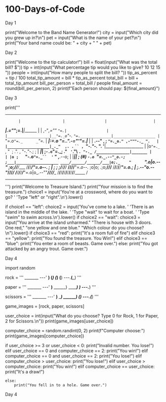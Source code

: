 # 100-Days-of-Code

Day 1 

print("Welcome to the Band Name Generator!")
city = input("Which city did you grew up in?\n")
pet = input("What is the name of your pet?\n")
print("Your band name could be: " + city + " " + pet)

Day 2 

print("Welcome to the tip calculator!")
bill = float(input("What was the total bill? $"))
tip = int(input("What percentage tip would you like to give? 10 12 15 "))
people = int(input("How many people to split the bill? "))
tip_as_percent = tip / 100
total_tip_amount = bill * tip_as_percent
total_bill = bill + total_tip_amount
bill_per_person = total_bill / people
final_amount = round(bill_per_person, 2)
print(f"Each person should pay: ${final_amount}")

Day 3

print('''
*******************************************************************************
          |                   |                  |                     |
 _________|________________.=""_;=.______________|_____________________|_______
|                   |  ,-"_,=""     `"=.|                  |
|___________________|__"=._o`"-._        `"=.______________|___________________
          |                `"=._o`"=._      _`"=._                     |
 _________|_____________________:=._o "=._."_.-="'"=.__________________|_______
|                   |    __.--" , ; `"=._o." ,-"""-._ ".   |
|___________________|_._"  ,. .` ` `` ,  `"-._"-._   ". '__|___________________
          |           |o`"=._` , "` `; .". ,  "-._"-._; ;              |
 _________|___________| ;`-.o`"=._; ." ` '`."\ ` . "-._ /_______________|_______
|                   | |o ;    `"-.o`"=._``  '` " ,__.--o;   |
|___________________|_| ;     (#) `-.o `"=.`_.--"_o.-; ;___|___________________
____/______/______/___|o;._    "      `".o|o_.--"    ;o;____/______/______/____
/______/______/______/_"=._o--._        ; | ;        ; ;/______/______/______/_
____/______/______/______/__"=._o--._   ;o|o;     _._;o;____/______/______/____
/______/______/______/______/____"=._o._; | ;_.--"o.--"_/______/______/______/_
____/______/______/______/______/_____"=.o|o_.--""___/______/______/______/____
/______/______/______/______/______/______/______/______/______/______/_____ /
*******************************************************************************
''')
print("Welcome to Treasure Island.")
print("Your mission is to find the treasure.")
choice1 = input('You\'re at a crossword, where do you want to go? '
                'Type "left" or "right".\n').lower()

if choice1 == "left":
    choice2 = input('You\'ve come to a lake. '
                    'There is an island in the middle of the lake. '
                    'Type "wait" to wait for a boat. '
                    'Type "swim" to swim across.\n').lower()
    if choice2 == "wait":
        choice3 = input("You arrive at the island unharmed."
                        "There is house with 3 doors. One red,"
                        "one yellow and one blue."
                        "Which colour do you choose?\n").lower()
        if choice3 == "red":
            print("It's a room full of fire")
        elif choice3 == "yellow":
            print("You found the treasure. You Win!")
        elif choice3 == "blue":
            print("You enter a room of beasts. Game over.")
        else:
            print("You got attacked by an angry trout. Game over.")

Day 4 

import random

rock = '''
    _______
---'   ____)
      (_____)
      (_____)
      (____)
---.__(___)
'''

paper = '''
    _______
---'   ____)____
          ______)
          _______)
         _______)
---.__________)
'''

scissors = '''
    _______
---'   ____)____
          ______)
       __________)
      (____)
---.__(___)
'''

game_images = [rock, paper, scissors]

user_choice = int(input("What do you choose? Type 0 for Rock, 1 for Paper, 2 for Scissors.\n"))
print(game_images[user_choice])

computer_choice = random.randint(0, 2)
print(f"Computer choose:")
print(game_images[computer_choice])

if user_choice >= 3 or user_choice < 0:
    print("Invalid number. You lose!")
elif user_choice == 0 and computer_choice == 2:
    print("You win!")
elif computer_choice == 0 and user_choice == 2:
    print("You lose!")
elif computer_choice > user_choice:
    print("You lose!")
elif user_choice > computer_choice:
    print("You win!")
elif computer_choice == user_choice:
    print("It's a draw!")



    else:
        print("You fell in to a hole. Game over.")

Day 4




